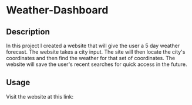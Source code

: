 # Weather-Dashboard

## Description

In this project I created a website that will give the user a 5 day weather forecast.  The website takes a city input.  The site will then locate the city's coordinates and then find the weather for that set of coordinates.  The website will save the user's recent searches for quick access in the future.

## Usage

Visit the website at this link: 